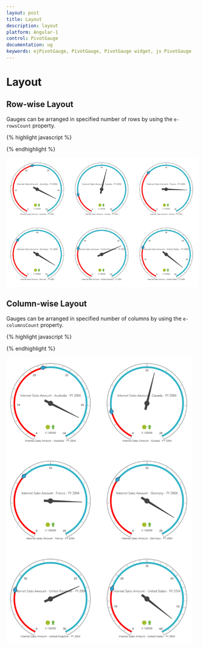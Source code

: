 ```yaml
---
layout: post
title: Layout
description: layout 
platform: Angular-1
control: PivotGauge
documentation: ug
keywords: ejPivotGauge, PivotGauge, PivotGauge widget, js PivotGauge 
---
```


# Layout

## Row-wise Layout 

Gauges can be arranged in specified number of rows by using the `e-rowsCount` property.

{% highlight javascript %}

<div ng-controller="PivotGaugeCtrl">
    <div id="PivotGauge1" ej-pivotgauge e-rowsCount=2 />
</div>

{% endhighlight %}

![](Layout_images/Row-wiseLayout.png) 

## Column-wise Layout

Gauges can be arranged in specified number of columns by using the `e-columnsCount` property.

{% highlight javascript %}

<div ng-controller="PivotGaugeCtrl">
    <div id="PivotGauge1" ej-pivotgauge e-columnsCount=2 />
</div>

{% endhighlight %}

![](Layout_images/Column-wiseLayout.png)

